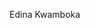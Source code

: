Edina Kwamboka
<!---
edinakwamboka/edinakwamboka is a ✨ special ✨ repository because its `README.md` (this file) appears on your GitHub profile.
You can click the Preview link to take a look at your changes.
--->
